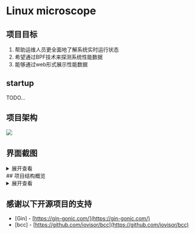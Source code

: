# Linux microscope

## 项目目标

1. 帮助运维人员更全面地了解系统实时运行状态
2. 希望通过BPF技术来探测系统性能数据
3. 能够通过web形式展示性能数据



## startup

TODO...

## 项目架构

![](https://wx2.sinaimg.cn/mw690/005yyrljly1gdoj1zyuhsj31gd0u0apq.jpg)



## 界面截图

<details>
<summary>展开查看</summary>
<pre><code>
<img src="./static/imgs/homepage.png" width="2880" height="450" /><br/><br/>
</code></pre>
</details>
## 项目结构概览

<details>
<summary>展开查看</summary>
<pre><code>.
├── main  项目的主要应用
├── main/pkg  外部应用程序可以使用的库代码
├── vendor  项目依赖的其他第三方库
├── website  vue-element-admin
</code></pre>
</details>


## 感谢以下开源项目的支持

- [Gin] - [https://gin-gonic.com/](https://gin-gonic.com/)
- [bcc] - [https://github.com/iovisor/bcc](https://github.com/iovisor/bcc)